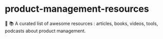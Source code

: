 # product-management-resources
📔 📚 A curated list of awesome resources : articles, books, videos, tools, podcasts about product management.
